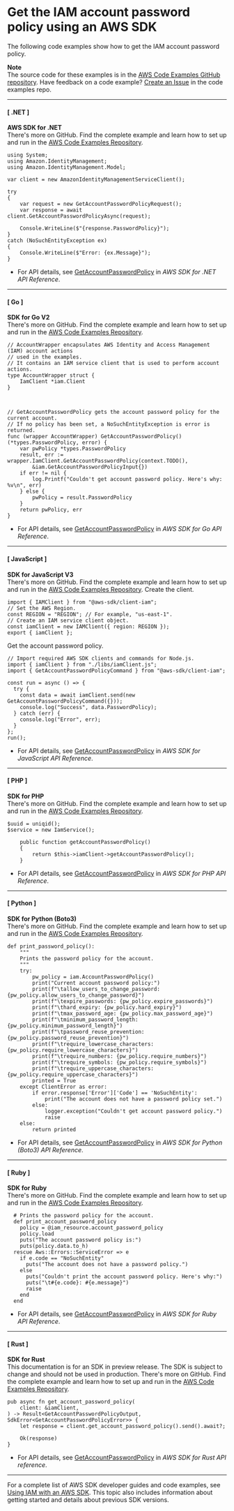 # Get the IAM account password policy using an AWS SDK<a name="example_iam_GetAccountPasswordPolicy_section"></a>

The following code examples show how to get the IAM account password policy\.

**Note**  
The source code for these examples is in the [AWS Code Examples GitHub repository](https://github.com/awsdocs/aws-doc-sdk-examples)\. Have feedback on a code example? [Create an Issue](https://github.com/awsdocs/aws-doc-sdk-examples/issues/new/choose) in the code examples repo\. 

------
#### [ \.NET ]

**AWS SDK for \.NET**  
 There's more on GitHub\. Find the complete example and learn how to set up and run in the [AWS Code Examples Repository](https://github.com/awsdocs/aws-doc-sdk-examples/tree/main/dotnetv3/IAM#code-examples)\. 
  

```
using System;
using Amazon.IdentityManagement;
using Amazon.IdentityManagement.Model;

var client = new AmazonIdentityManagementServiceClient();

try
{
    var request = new GetAccountPasswordPolicyRequest();
    var response = await client.GetAccountPasswordPolicyAsync(request);

    Console.WriteLine($"{response.PasswordPolicy}");
}
catch (NoSuchEntityException ex)
{
    Console.WriteLine($"Error: {ex.Message}");
}
```
+  For API details, see [GetAccountPasswordPolicy](https://docs.aws.amazon.com/goto/DotNetSDKV3/iam-2010-05-08/GetAccountPasswordPolicy) in *AWS SDK for \.NET API Reference*\. 

------
#### [ Go ]

**SDK for Go V2**  
 There's more on GitHub\. Find the complete example and learn how to set up and run in the [AWS Code Examples Repository](https://github.com/awsdocs/aws-doc-sdk-examples/tree/main/gov2/iam#code-examples)\. 
  

```
// AccountWrapper encapsulates AWS Identity and Access Management (IAM) account actions
// used in the examples.
// It contains an IAM service client that is used to perform account actions.
type AccountWrapper struct {
	IamClient *iam.Client
}



// GetAccountPasswordPolicy gets the account password policy for the current account.
// If no policy has been set, a NoSuchEntityException is error is returned.
func (wrapper AccountWrapper) GetAccountPasswordPolicy() (*types.PasswordPolicy, error) {
	var pwPolicy *types.PasswordPolicy
	result, err := wrapper.IamClient.GetAccountPasswordPolicy(context.TODO(),
		&iam.GetAccountPasswordPolicyInput{})
	if err != nil {
		log.Printf("Couldn't get account password policy. Here's why: %v\n", err)
	} else {
		pwPolicy = result.PasswordPolicy
	}
	return pwPolicy, err
}
```
+  For API details, see [GetAccountPasswordPolicy](https://pkg.go.dev/github.com/aws/aws-sdk-go-v2/service/iam#Client.GetAccountPasswordPolicy) in *AWS SDK for Go API Reference*\. 

------
#### [ JavaScript ]

**SDK for JavaScript V3**  
 There's more on GitHub\. Find the complete example and learn how to set up and run in the [AWS Code Examples Repository](https://github.com/awsdocs/aws-doc-sdk-examples/tree/main/javascriptv3/example_code/iam#code-examples)\. 
Create the client\.  

```
import { IAMClient } from "@aws-sdk/client-iam";
// Set the AWS Region.
const REGION = "REGION"; // For example, "us-east-1".
// Create an IAM service client object.
const iamClient = new IAMClient({ region: REGION });
export { iamClient };
```
Get the account password policy\.  

```
// Import required AWS SDK clients and commands for Node.js.
import { iamClient } from "./libs/iamClient.js";
import { GetAccountPasswordPolicyCommand } from "@aws-sdk/client-iam";

const run = async () => {
  try {
    const data = await iamClient.send(new GetAccountPasswordPolicyCommand({}));
    console.log("Success", data.PasswordPolicy);
  } catch (err) {
    console.log("Error", err);
  }
};
run();
```
+  For API details, see [GetAccountPasswordPolicy](https://docs.aws.amazon.com/AWSJavaScriptSDK/v3/latest/clients/client-iam/classes/getaccountpasswordpolicycommand.html) in *AWS SDK for JavaScript API Reference*\. 

------
#### [ PHP ]

**SDK for PHP**  
 There's more on GitHub\. Find the complete example and learn how to set up and run in the [AWS Code Examples Repository](https://github.com/awsdocs/aws-doc-sdk-examples/tree/main/php/example_code/iam/iam_basics#code-examples)\. 
  

```
$uuid = uniqid();
$service = new IamService();

    public function getAccountPasswordPolicy()
    {
        return $this->iamClient->getAccountPasswordPolicy();
    }
```
+  For API details, see [GetAccountPasswordPolicy](https://docs.aws.amazon.com/goto/SdkForPHPV3/iam-2010-05-08/GetAccountPasswordPolicy) in *AWS SDK for PHP API Reference*\. 

------
#### [ Python ]

**SDK for Python \(Boto3\)**  
 There's more on GitHub\. Find the complete example and learn how to set up and run in the [AWS Code Examples Repository](https://github.com/awsdocs/aws-doc-sdk-examples/tree/main/python/example_code/iam/iam_basics#code-examples)\. 
  

```
def print_password_policy():
    """
    Prints the password policy for the account.
    """
    try:
        pw_policy = iam.AccountPasswordPolicy()
        print("Current account password policy:")
        print(f"\tallow_users_to_change_password: {pw_policy.allow_users_to_change_password}")
        print(f"\texpire_passwords: {pw_policy.expire_passwords}")
        print(f"\thard_expiry: {pw_policy.hard_expiry}")
        print(f"\tmax_password_age: {pw_policy.max_password_age}")
        print(f"\tminimum_password_length: {pw_policy.minimum_password_length}")
        print(f"\tpassword_reuse_prevention: {pw_policy.password_reuse_prevention}")
        print(f"\trequire_lowercase_characters: {pw_policy.require_lowercase_characters}")
        print(f"\trequire_numbers: {pw_policy.require_numbers}")
        print(f"\trequire_symbols: {pw_policy.require_symbols}")
        print(f"\trequire_uppercase_characters: {pw_policy.require_uppercase_characters}")
        printed = True
    except ClientError as error:
        if error.response['Error']['Code'] == 'NoSuchEntity':
            print("The account does not have a password policy set.")
        else:
            logger.exception("Couldn't get account password policy.")
            raise
    else:
        return printed
```
+  For API details, see [GetAccountPasswordPolicy](https://docs.aws.amazon.com/goto/boto3/iam-2010-05-08/GetAccountPasswordPolicy) in *AWS SDK for Python \(Boto3\) API Reference*\. 

------
#### [ Ruby ]

**SDK for Ruby**  
 There's more on GitHub\. Find the complete example and learn how to set up and run in the [AWS Code Examples Repository](https://github.com/awsdocs/aws-doc-sdk-examples/tree/main/ruby/example_code/iam#code-examples)\. 
  

```
  # Prints the password policy for the account.
  def print_account_password_policy
    policy = @iam_resource.account_password_policy
    policy.load
    puts("The account password policy is:")
    puts(policy.data.to_h)
  rescue Aws::Errors::ServiceError => e
    if e.code == "NoSuchEntity"
      puts("The account does not have a password policy.")
    else
      puts("Couldn't print the account password policy. Here's why:")
      puts("\t#{e.code}: #{e.message}")
      raise
    end
  end
```
+  For API details, see [GetAccountPasswordPolicy](https://docs.aws.amazon.com/goto/SdkForRubyV3/iam-2010-05-08/GetAccountPasswordPolicy) in *AWS SDK for Ruby API Reference*\. 

------
#### [ Rust ]

**SDK for Rust**  
This documentation is for an SDK in preview release\. The SDK is subject to change and should not be used in production\.
 There's more on GitHub\. Find the complete example and learn how to set up and run in the [AWS Code Examples Repository](https://github.com/awsdocs/aws-doc-sdk-examples/tree/main/rust_dev_preview/iam#code-examples)\. 
  

```
pub async fn get_account_password_policy(
    client: &iamClient,
) -> Result<GetAccountPasswordPolicyOutput, SdkError<GetAccountPasswordPolicyError>> {
    let response = client.get_account_password_policy().send().await?;

    Ok(response)
}
```
+  For API details, see [GetAccountPasswordPolicy](https://docs.rs/releases/search?query=aws-sdk) in *AWS SDK for Rust API reference*\. 

------

For a complete list of AWS SDK developer guides and code examples, see [Using IAM with an AWS SDK](sdk-general-information-section.md)\. This topic also includes information about getting started and details about previous SDK versions\.